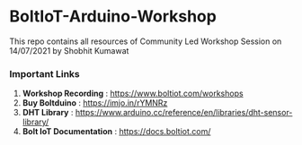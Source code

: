 # BoltIoT-Arduino-Workshop
This repo contains all resources of Community Led Workshop Session on 14/07/2021 by Shobhit Kumawat

### Important Links

1. **Workshop Recording** : https://www.boltiot.com/workshops
2. **Buy Boltduino** : https://imjo.in/rYMNRz
3. **DHT Library** : https://www.arduino.cc/reference/en/libraries/dht-sensor-library/
4. **Bolt IoT Documentation** : https://docs.boltiot.com/
